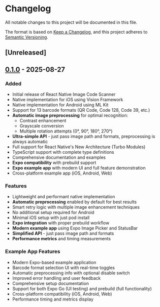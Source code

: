 # Changelog

All notable changes to this project will be documented in this file.

The format is based on [Keep a Changelog](https://keepachangelog.com/en/1.0.0/),
and this project adheres to [Semantic Versioning](https://semver.org/spec/v2.0.0.html).

## [Unreleased]

## [0.1.0] - 2025-08-27

### Added
- Initial release of React Native Image Code Scanner
- Native implementation for iOS using Vision Framework
- Native implementation for Android using ML Kit
- Support for 13 barcode formats (QR Code, Code 128, Code 39, etc.)
- **Automatic image preprocessing** for optimal recognition:
  - Contrast enhancement
  - Grayscale conversion
  - Multiple rotation attempts (0°, 90°, 180°, 270°)
- **Ultra-simple API** - just pass image path and formats, preprocessing is always automatic
- Full support for React Native's New Architecture (Turbo Modules)
- TypeScript support with complete type definitions
- Comprehensive documentation and examples
- **Expo compatibility** with prebuild support
- **Expo example app** with modern UI and full feature demonstration
- Cross-platform example app (iOS, Android, Web)

### Features
- Lightweight and performant native implementation
- **Automatic preprocessing** enabled by default for best results
- Smart retry logic with multiple image enhancement techniques
- No additional setup required for Android
- Minimal iOS setup with just pod install
- **Expo integration** with proper prebuild workflow
- **Modern example app** using Expo Image Picker and StatusBar
- **Simplified API** - just pass image path and formats
- **Performance metrics** and timing measurements

### Example App Features
- Modern Expo-based example application
- Barcode format selection UI with real-time toggles
- Automatic preprocessing info with optional disable switch
- Improved error handling and user feedback
- Comprehensive setup documentation
- Support for both Expo Go (UI testing) and prebuild (full functionality)
- Cross-platform compatibility (iOS, Android, Web)
- Performance timing and metrics display

[0.1.0]: https://github.com/nguyenthanhan/react-native-image-code-scanner/releases/tag/v0.1.0
